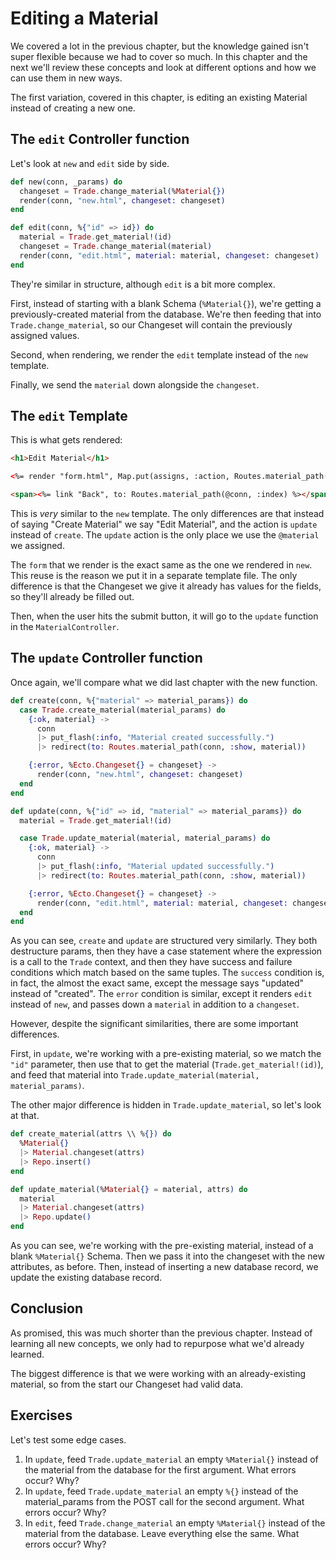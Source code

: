 # Editing a Material

We covered a lot in the previous chapter, but the knowledge gained isn't super flexible because we had to cover so much.  In this chapter and the next we'll review these concepts and look at different options and how we can use them in new ways.

The first variation, covered in this chapter, is editing an existing Material instead of creating a new one.

## The `edit` Controller function

Let's look at `new` and `edit` side by side.

```elixir
def new(conn, _params) do
  changeset = Trade.change_material(%Material{})
  render(conn, "new.html", changeset: changeset)
end

def edit(conn, %{"id" => id}) do
  material = Trade.get_material!(id)
  changeset = Trade.change_material(material)
  render(conn, "edit.html", material: material, changeset: changeset)
end
```

They're similar in structure, although `edit` is a bit more complex.  

First, instead of starting with a blank Schema (`%Material{}`), we're getting a previously-created material from the database.  We're then feeding that into `Trade.change_material`, so our Changeset will contain the previously assigned values.

Second, when rendering, we render the `edit` template instead of the `new` template.

Finally, we send the `material` down alongside the `changeset`.

## The `edit` Template

This is what gets rendered:

```html
<h1>Edit Material</h1>

<%= render "form.html", Map.put(assigns, :action, Routes.material_path(@conn, :update, @material)) %>

<span><%= link "Back", to: Routes.material_path(@conn, :index) %></span>
```

This is _very_ similar to the `new` template.  The only differences are that instead of saying "Create Material" we say "Edit Material", and the action is `update` instead of `create`.  The `update` action is the only place we use the `@material` we assigned.

The `form` that we render is the exact same as the one we rendered in `new`.  This reuse is the reason we put it in a separate template file.  The only difference is that the Changeset we give it already has values for the fields, so they'll already be filled out.

Then, when the user hits the submit button, it will go to the `update` function in the `MaterialController`.

## The `update` Controller function

Once again, we'll compare what we did last chapter with the new function.

```elixir
def create(conn, %{"material" => material_params}) do
  case Trade.create_material(material_params) do
    {:ok, material} ->
      conn
      |> put_flash(:info, "Material created successfully.")
      |> redirect(to: Routes.material_path(conn, :show, material))

    {:error, %Ecto.Changeset{} = changeset} ->
      render(conn, "new.html", changeset: changeset)
  end
end

def update(conn, %{"id" => id, "material" => material_params}) do
  material = Trade.get_material!(id)

  case Trade.update_material(material, material_params) do
    {:ok, material} ->
      conn
      |> put_flash(:info, "Material updated successfully.")
      |> redirect(to: Routes.material_path(conn, :show, material))

    {:error, %Ecto.Changeset{} = changeset} ->
      render(conn, "edit.html", material: material, changeset: changeset)
  end
end
```

As you can see, `create` and `update` are structured very similarly.  They both destructure params, then they have a case statement where the expression is a call to the `Trade` context, and then they have success and failure conditions which match based on the same tuples.  The `success` condition is, in fact, the almost the exact same, except the message says "updated" instead of "created".  The `error` condition is similar, except it renders `edit` instead of `new`, and passes down a `material` in addition to a `changeset`.

However, despite the significant similarities, there are some important differences.

First, in `update`, we're working with a pre-existing material, so we match the `"id"` parameter, then use that to get the material (`Trade.get_material!(id)`), and feed that material into `Trade.update_material(material, material_params)`.

The other major difference is hidden in `Trade.update_material`, so let's look at that.

```elixir
def create_material(attrs \\ %{}) do
  %Material{}
  |> Material.changeset(attrs)
  |> Repo.insert()
end

def update_material(%Material{} = material, attrs) do
  material
  |> Material.changeset(attrs)
  |> Repo.update()
end
```

As you can see, we're working with the pre-existing material, instead of a blank `%Material{}` Schema.  Then we pass it into the changeset with the new attributes, as before.  Then, instead of inserting a new database record, we update the existing database record.

## Conclusion

As promised, this was much shorter than the previous chapter.  Instead of learning all new concepts, we only had to repurpose what we'd already learned.

The biggest difference is that we were working with an already-existing material, so from the start our Changeset had valid data.

## Exercises

Let's test some edge cases.

1. In `update`, feed `Trade.update_material` an empty `%Material{}` instead of the material from the database for the first argument.  What errors occur?  Why?
2. In `update`, feed `Trade.update_material` an empty `%{}` instead of the material_params from the POST call for the second argument.  What errors occur?  Why?
3. In `edit`, feed `Trade.change_material` an empty `%Material{}` instead of the material from the database.  Leave everything else the same.  What errors occur?  Why? 

<!--
1: 

Ecto.NoPrimaryKeyValueError at PUT /materials/4
struct `%StarTracker.Trade.Material{__meta__: #Ecto.Schema.Metadata<:built, "materials">, amount: nil, id: nil, inserted_at: nil, name: nil, price: nil, updated_at: nil}` is missing primary key value

2: It won't give you an error... it just doesn't update

3: It will show a blank fieldset, then when submitted it will give "no route found for POST /materials/4"
-->